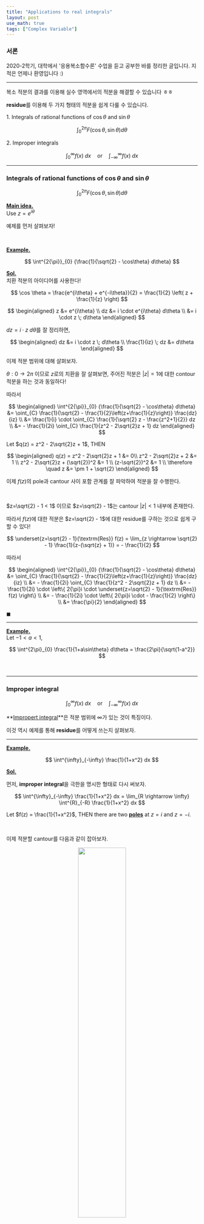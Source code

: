 ```yaml
---
title: "Applications to real integrals"
layout: post
use_math: true
tags: ["Complex Variable"]
---
```


### 서론
2020-2학기, 대학에서 '응용복소함수론' 수업을 듣고 공부한 바를 정리한 글입니다. 지적은 언제나 환영입니다 :)

<hr>

복소 적분의 결과를 이용해 실수 영역에서의 적분을 해결할 수 있습니다 ㅎㅎ

**residue**를 이용해 두 가지 형태의 적분을 쉽게 다룰 수 있습니다.

1\. Integrals of rational functions of $\cos \theta$ and $\sin \theta$

$$
\int^{2{\pi}}_{0} {F(\cos \theta, \sin \theta) d\theta}
$$

2\. Improper integrals

$$
\int^{\infty}_{0} {f(x) \; dx} \quad \textrm{or} \quad \int^{\infty}_{-\infty} {f(x) \; dx}
$$

<hr>

### Integrals of rational functions of $\cos \theta$ and $\sin \theta$

$$
\int^{2{\pi}}_{0} {F(\cos \theta, \sin \theta) d\theta}
$$

**<u>Main idea.</u>** <br>
Use $z=e^{i\theta}$

예제를 먼저 살펴보자!

<br>

**<u>Example.</u>** <br>

$$
\int^{2{\pi}}_{0} {\frac{1}{\sqrt{2} - \cos\theta} d\theta}
$$


**<u>Sol.</u>** <br>
치환 적분의 아이디어를 사용한다!

$$
\cos \theta = \frac{e^{i\theta} + e^{-i\theta}}{2} = \frac{1}{2} \left( z + \frac{1}{z} \right)
$$

$$
\begin{aligned}
  z &= e^{i\theta} \\
  dz &= i \cdot e^{i\theta} d\theta \\
  &= i \cdot z \; d\theta
\end{aligned}
$$

$dz = i \cdot z \; d\theta$를 잘 정리하면,

$$
\begin{aligned}
  dz &= i \cdot z \; d\theta \\
  \frac{1}{iz} \; dz &= d\theta
\end{aligned}
$$

이제 적분 범위에 대해 살펴보자.

$\theta: 0 \rightarrow 2\pi$ 이므로 $z$로의 치환을 잘 살펴보면, 주어진 적분은 $\lvert z \rvert = 1$에 대한 contour 적분을 하는 것과 동일하다!

따라서

$$
\begin{aligned}
  \int^{2{\pi}}_{0} {\frac{1}{\sqrt{2} - \cos\theta} d\theta} &= \oint_{C} \frac{1}{\sqrt{2} - \frac{1}{2}\left(z+\frac{1}{z}\right)} \frac{dz}{iz} \\
  &= \frac{1}{i} \cdot \oint_{C} \frac{1}{\sqrt{2} z - \frac{z^2+1}{2}} dz \\
  &= - \frac{1}{2i} \oint_{C} \frac{1}{z^2 - 2\sqrt{2}z + 1} dz
\end{aligned}
$$

Let $q(z) = z^2 - 2\sqrt{2}z + 1$, THEN

$$
\begin{aligned}
  q(z) = z^2 - 2\sqrt{2}z + 1 &= 0\\
  z^2 - 2\sqrt{2}z + 2 &= 1 \\
  z^2 - 2\sqrt{2}z + (\sqrt{2})^2 &= 1 \\
  (z-\sqrt{2})^2 &= 1 \\
  \therefore \quad z &= \pm 1 + \sqrt{2}
\end{aligned}
$$

이제 $f(z)$의 pole과 cantour 사이 포함 관계를 잘 파악하여 적분을 잘 수행한다.

<br>

$z=\sqrt{2} -  1 < 1$ 이므로 $z=\sqrt{2} -  1$는 cantour $\lvert z \rvert < 1$ 내부에 존재한다.

따라서 $f(z)$에 대한 적분은 $z=\sqrt{2} -  1$에 대한 residue를 구하는 것으로 쉽게 구할 수 있다!

$$
\underset{z=\sqrt{2} -  1}{\textrm{Res}} f(z) = \lim_{z \rightarrow \sqrt{2} -  1} \frac{1}{z-(\sqrt{z} + 1)} = - \frac{1}{2}
$$


따라서 

$$
\begin{aligned}
  \int^{2{\pi}}_{0} {\frac{1}{\sqrt{2} - \cos\theta} d\theta} &= \oint_{C} \frac{1}{\sqrt{2} - \frac{1}{2}\left(z+\frac{1}{z}\right)} \frac{dz}{iz} \\
  &= - \frac{1}{2i} \oint_{C} \frac{1}{z^2 - 2\sqrt{2}z + 1} dz \\
  &= - \frac{1}{2i} \cdot \left\{ 2{\pi}i \cdot \underset{z=\sqrt{2} -  1}{\textrm{Res}} f(z) \right\} \\
  &= - \frac{1}{2i} \cdot \left\{ 2{\pi}i \cdot - \frac{1}{2} \right\} \\
  &= \frac{\pi}{2}
\end{aligned}
$$

$\blacksquare$

<hr>

**<u>Example.</u>** <br>
Let $-1 < a < 1$,

$$
\int^{2\pi}_{0} \frac{1}{1+a\sin\theta} d\theta = \frac{2\pi}{\sqrt{1-a^2}}
$$

<br>

<hr>

### Improper integral

$$
\int^{\infty}_{0} {f(x) \; dx} \quad \textrm{or} \quad \int^{\infty}_{-\infty} {f(x) \; dx}
$$

**<u>Impropert integral</u>**은 적분 범위에 $\infty$가 있는 것이 특징이다.

이것 역시 예제를 통해 **residue**를 어떻게 쓰는지 살펴보자.

<hr>

**<u>Example.</u>** <br>

$$
\int^{\infty}_{-\infty} \frac{1}{1+x^2} dx
$$

**<u>Sol.</u>** <br>

먼저, **improper integral**을 극한을 명시한 형태로 다시 써보자.

$$
\int^{\infty}_{-\infty} \frac{1}{1+x^2} dx = \lim_{R \rightarrow \infty} \int^{R}_{-R} \frac{1}{1+x^2} dx
$$

Let $f(z) = \frac{1}{1+x^2}$, THEN there are two **<u>poles</u>** at $z=i$ and $z=-i$.

<br>

이제 적분할 cantour를 다음과 같이 잡아보자.

<div style="text-align: center;">
  <img src="{{relative_url}}/assets/img/gaussian_integral.png" style="width: 50%;" >
</div>

그리고 cantour 적분을 해보면,

$$
\oint_{D_R} f(z) dz = \int^{R}_{-R} f(z) dz + \int_{C_R} f(z) dz
$$

여기서 $\oint_{D_R} f(z) dz$는 residue thm에 따라

$$
\begin{aligned}
  \oint_{D_R} f(z) dz &= \oint_{D_R} \frac{1}{1+z^2} dz \\
  &= \oint_{D_R} \frac{1}{(z+i)(z-i)} \\
  &= 2{\pi}i \cdot \underset{z=i}{\textrm{Res}} \frac{1}{(z+i)(z-i)} \\
  &= 2{\pi}i \cdot \frac{1}{2i} = \pi
\end{aligned}
$$

<br>

이제 적분에서 arc integral인 $\int_{C_R} f(z) dz$에 대해 살펴보자.

이때, $\int_{C_R} f(z) dz$의 정확한 적분값은 구하지 않고, **<u>ML-inequality</u>**를 사용해 **bound**만 구할 것이다.

$$
\begin{aligned}
  \left\lvert \int_{C_R} \frac{1}{1+z^2} dz \right\rvert &\le \frac{1}{R^2 - 1} \cdot {\pi}R \\
  & \rightarrow 0 \quad \textrm{as} \quad R \rightarrow \infty
\end{aligned}
$$

즉, $R \rightarrow \infty$ 일 때, $\int_{C_R} f(z) dz$가 0으로 수렴하므로

$$
\begin{aligned}
  \lim_{R \rightarrow \infty} \left\{ \oint_{D_R} f(z) dz \right\} &= \lim_{R \rightarrow \infty} \left\{ \int^{R}_{-R} f(z) dz \right\} + \lim_{R \rightarrow \infty} \left\{ \int_{C_R} f(z) dz \right\} \\
  \pi &= \lim_{R \rightarrow \infty} \left\{ \int^{R}_{-R} f(z) dz \right\} + 0\\
  \pi &=  \int^{\infty}_{-\infty} f(z) dz
\end{aligned}
$$

Therefore,

$$
\int^{\infty}_{-\infty} \frac{1}{1+z^2} dz = \pi
$$

$\blacksquare$

<br>

<hr>

**<u>Definition.</u>** improper integral <br>
IF $f(z)$ is continuous on $(-\infty, \infty)$

$$
\int^{\infty}_{\infty} f(x) \; dx = \lim_{R_1 \rightarrow \infty} \int^{a}_{-R_1} f(x) \; dx + \lim_{R_2 \rightarrow \infty} \int^{R_2}_{a} f(x) \; dx
$$

<br>

**<u>Definition.</u>** Cauchy principal value of improper integral<br>


만약 **improper integral**에 대한 두 적분의 극한값이 존재한다면,

Cauchy principal value of $\int^{\infty}_{\infty} f(x) \; dx$ is defined by

$$
\lim_{R \rightarrow \infty} \int^{R}_{-R} f(x) \; dx
$$

<br>

**<u>Caution!</u>**<br>
일반적으로 **improper integral**과 **Cauchy P.V.**를 같다고 단정할 순 없음!

**<u>Example.</u>**<br>
Calculate both impropert integral and Cauchy P.V.

$$
\int^{\infty}_{-\infty} x \; dx
$$

1\. **<u>impropr integral</u>**

$$
\begin{aligned}
  \int^{\infty}_{-\infty} x \; dx &= \lim_{R_1 \rightarrow \infty} \int^{0}_{-R_1} x \; dx + \lim_{R_2 \rightarrow \infty} \int^{R_2}_{0} x \; dx \\
  &= -\infty + \infty \\
  &= \textrm{undefined}
\end{aligned}
$$


2\. **<u>Cauchy P.V.</u>**

$$
\begin{aligned}
  \int^{\infty}_{-\infty} x \; dx &= \lim_{R \rightarrow \infty} \int^{R}_{-R} x \; dx \\
  &= 0 \quad (\because x \textrm{ is odd function.})
\end{aligned} \\
$$

따라서 일반적으로 **improper integral**과 **Cauchy P.V.**를 같다고 단정할 순 없다! $\blacksquare$
